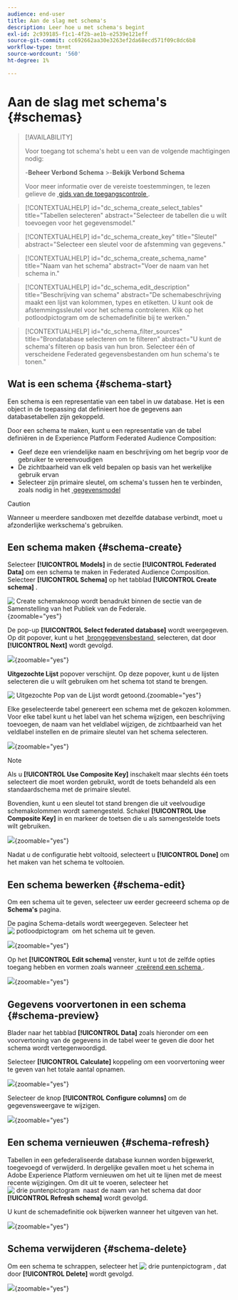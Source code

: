 ```yaml
---
audience: end-user
title: Aan de slag met schema's
description: Leer hoe u met schema's begint
exl-id: 2c939185-f1c1-4f2b-ae1b-e2539e121eff
source-git-commit: cc692662aa30e3263ef2da68ecd571f09c8dc6b8
workflow-type: tm+mt
source-wordcount: '560'
ht-degree: 1%

---
```


# Aan de slag met schema&#39;s {#schemas}

>[!AVAILABILITY]
>
>Voor toegang tot schema&#39;s hebt u een van de volgende machtigingen nodig:
>
>-**Beheer Verbond Schema**
>&#x200B;>-**Bekijk Verbond Schema**
>
>Voor meer informatie over de vereiste toestemmingen, te lezen gelieve de [&#x200B; gids van de toegangscontrole &#x200B;](/help/governance-privacy-security/access-control.md).

>[!CONTEXTUALHELP]
>id="dc_schema_create_select_tables"
>title="Tabellen selecteren"
>abstract="Selecteer de tabellen die u wilt toevoegen voor het gegevensmodel."

>[!CONTEXTUALHELP]
>id="dc_schema_create_key"
>title="Sleutel"
>abstract="Selecteer een sleutel voor de afstemming van gegevens."

>[!CONTEXTUALHELP]
>id="dc_schema_create_schema_name"
>title="Naam van het schema"
>abstract="Voer de naam van het schema in."

>[!CONTEXTUALHELP]
>id="dc_schema_edit_description"
>title="Beschrijving van schema"
>abstract="De schemabeschrijving maakt een lijst van kolommen, types en etiketten. U kunt ook de afstemmingssleutel voor het schema controleren. Klik op het potloodpictogram om de schemadefinitie bij te werken."

>[!CONTEXTUALHELP]
>id="dc_schema_filter_sources"
>title="Brondatabase selecteren om te filteren"
>abstract="U kunt de schema&#39;s filteren op basis van hun bron. Selecteer één of verscheidene Federated gegevensbestanden om hun schema&#39;s te tonen."

## Wat is een schema {#schema-start}

Een schema is een representatie van een tabel in uw database. Het is een object in de toepassing dat definieert hoe de gegevens aan databasetabellen zijn gekoppeld.

Door een schema te maken, kunt u een representatie van de tabel definiëren in de Experience Platform Federated Audience Composition:

* Geef deze een vriendelijke naam en beschrijving om het begrip voor de gebruiker te vereenvoudigen
* De zichtbaarheid van elk veld bepalen op basis van het werkelijke gebruik ervan
* Selecteer zijn primaire sleutel, om schema&#39;s tussen hen te verbinden, zoals nodig in het [&#x200B; gegevensmodel &#x200B;](../data-management/gs-models.md#data-model-start)

>[!CAUTION]
>
>Wanneer u meerdere sandboxen met dezelfde database verbindt, moet u afzonderlijke werkschema&#39;s gebruiken.

## Een schema maken {#schema-create}

Selecteer **[!UICONTROL Models]** in de sectie **[!UICONTROL Federated Data]** om een schema te maken in Federated Audience Composition. Selecteer **[!UICONTROL Schema]** op het tabblad **[!UICONTROL Create schema]** .

![&#x200B; Create schemaknoop wordt benadrukt binnen de sectie van de Samenstelling van het Publiek van de Federale.](assets/schema_create.png){zoomable="yes"}

De pop-up **[!UICONTROL Select federated database]** wordt weergegeven. Op dit popover, kunt u het [&#x200B; brongegevensbestand &#x200B;](/help/connections/home.md) selecteren, dat door **[!UICONTROL Next]** wordt gevolgd.


![](assets/schema_tables.png){zoomable="yes"}

**Uitgezochte Lijst** popover verschijnt. Op deze popover, kunt u de lijsten selecteren die u wilt gebruiken om het schema tot stand te brengen.

![&#x200B; Uitgezochte Pop van de Lijst wordt getoond.](assets/select-table.png){zoomable="yes"}

Elke geselecteerde tabel genereert een schema met de gekozen kolommen. Voor elke tabel kunt u het label van het schema wijzigen, een beschrijving toevoegen, de naam van het veldlabel wijzigen, de zichtbaarheid van het veldlabel instellen en de primaire sleutel van het schema selecteren.

![](assets/schema-fields.png){zoomable="yes"}

>[!NOTE]
>
>Als u **[!UICONTROL Use Composite Key]** inschakelt maar slechts één toets selecteert die moet worden gebruikt, wordt de toets behandeld als een standaardschema met de primaire sleutel.

Bovendien, kunt u een sleutel tot stand brengen die uit veelvoudige schemakolommen wordt samengesteld. Schakel **[!UICONTROL Use Composite Key]** in en markeer de toetsen die u als samengestelde toets wilt gebruiken.

![](assets/composite-key.png){zoomable="yes"}

Nadat u de configuratie hebt voltooid, selecteert u **[!UICONTROL Done]** om het maken van het schema te voltooien.

## Een schema bewerken {#schema-edit}

Om een schema uit te geven, selecteer uw eerder gecreeerd schema op de **Schema&#39;s** pagina.

De pagina Schema-details wordt weergegeven. Selecteer het ![&#x200B; potloodpictogram &#x200B;](/help/assets/icons/edit.png) om het schema uit te geven.

![](assets/schema_edit.png){zoomable="yes"}

Op het **[!UICONTROL Edit schema]** venster, kunt u tot de zelfde opties toegang hebben en vormen zoals wanneer [&#x200B; creërend een schema &#x200B;](#schema-create).

![](assets/schema_edit_orders.png){zoomable="yes"}

## Gegevens voorvertonen in een schema {#schema-preview}

Blader naar het tabblad **[!UICONTROL Data]** zoals hieronder om een voorvertoning van de gegevens in de tabel weer te geven die door het schema wordt vertegenwoordigd.

Selecteer **[!UICONTROL Calculate]** koppeling om een voorvertoning weer te geven van het totale aantal opnamen.

![](assets/schema_data.png){zoomable="yes"}

Selecteer de knop **[!UICONTROL Configure columns]** om de gegevensweergave te wijzigen.

![](assets/schema_columns.png){zoomable="yes"}

## Een schema vernieuwen {#schema-refresh}

Tabellen in een gefederaliseerde database kunnen worden bijgewerkt, toegevoegd of verwijderd. In dergelijke gevallen moet u het schema in Adobe Experience Platform vernieuwen om het uit te lijnen met de meest recente wijzigingen. Om dit uit te voeren, selecteer het ![&#x200B; drie puntenpictogram &#x200B;](/help/assets/icons/more.png) naast de naam van het schema dat door **[!UICONTROL Refresh schema]** wordt gevolgd.

U kunt de schemadefinitie ook bijwerken wanneer het uitgeven van het.

![](assets/schema_refresh.png){zoomable="yes"}

## Schema verwijderen {#schema-delete}

Om een schema te schrappen, selecteer het ![&#x200B; drie puntenpictogram &#x200B;](/help/assets/icons/more.png), dat door **[!UICONTROL Delete]** wordt gevolgd.

![](assets/schema_delete.png){zoomable="yes"}

